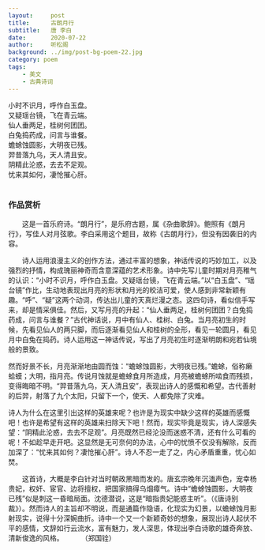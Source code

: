```yaml
---
layout:     post
title:      古朗月行
subtitle:   唐 李白
date:       2020-07-22
author:     听松阁
background: ../img/post-bg-poem-22.jpg
category: poem
tags:
    - 美文
    - 古典诗词
---
```


小时不识月，呼作白玉盘。<br>
又疑瑶台镜，飞在青云端。<br>
仙人垂两足，桂树何团团。<br>
白兔捣药成，问言与谁餐。<br>
蟾蜍蚀圆影，大明夜已残。<br>
羿昔落九乌，天人清且安。<br>
阴精此沦惑，去去不足观。<br>
忧来其如何，凄怆摧心肝。<br>
<br>

### 作品赏析
　　这是一首乐府诗。“朗月行”，是乐府古题，属《杂曲歌辞》。鲍照有《朗月行》，写佳人对月弦歌。李白采用这个题目，故称《古朗月行》，但没有因袭旧的内容。
  
  
　　诗人运用浪漫主义的创作方法，通过丰富的想象，神话传说的巧妙加工，以及强烈的抒情，构成瑰丽神奇而含意深蕴的艺术形象。诗中先写儿童时期对月亮稚气的认识：“小时不识月，呼作白玉盘。又疑瑶台镜，飞在青云端。”以“白玉盘”、“瑶台镜”作比，生动地表现出月亮的形状和月光的皎洁可爱，使人感到非常新颖有趣。“呼”、“疑”这两个动词，传达出儿童的天真烂漫之态。这四句诗，看似信手写来，却是情采俱佳。然后，又写月亮的升起：“仙人垂两足，桂树何团团？白兔捣药成，问言与谁餐？”古代神话说，月中有仙人、桂树、白兔。当月亮初生的时候，先看见仙人的两只脚，而后逐渐看见仙人和桂树的全形，看见一轮圆月，看见月中白兔在捣药。诗人运用这一神话传说，写出了月亮初生时逐渐明朗和宛若仙境般的景致。
  
  然而好景不长，月亮渐渐地由圆而蚀：“蟾蜍蚀圆影，大明夜已残。”蟾蜍，俗称癞蛤蟆；大明，指月亮。传说月蚀就是蟾蜍食月所造成，月亮被蟾蜍所啮食而残损，变得晦暗不明。“羿昔落九乌，天人清且安”，表现出诗人的感慨和希望。古代善射的后羿，射落了九个太阳，只留下一个，使天、人都免除了灾难。
  
  诗人为什么在这里引出这样的英雄来呢？也许是为现实中缺少这样的英雄而感慨吧！也许是希望有这样的英雄来扫除天下吧！然而，现实毕竟是现实，诗人深感失望：“阴精此沦惑，去去不足观”。月亮既然已经沦没而迷惑不清，还有什么可看的呢！不如趁早走开吧。这显然是无可奈何的办法，心中的忧愤不仅没有解除，反而加深了：“忧来其如何？凄怆摧心肝”。诗人不忍一走了之，内心矛盾重重，忧心如焚。
  
  
　　这首诗，大概是李白针对当时朝政黑暗而发的。唐玄宗晚年沉湎声色，宠幸杨贵妃，权奸、宦官、边将擅权，把国家搞得乌烟瘴气。诗中“蟾蜍蚀圆影，大明夜已残”似是刺这一昏暗局面。沈德潜说，这是“暗指贵妃能惑主听”。（《唐诗别裁》）。然而诗人的主旨却不明说，而是通篇作隐语，化现实为幻景，以蟾蜍蚀月影射现实，说得十分深婉曲折。诗中一个又一个新颖奇妙的想象，展现出诗人起伏不平的感情，文辞如行云流水，富有魅力，发人深思，体现出李白诗歌的雄奇奔放、清新俊逸的风格。
　　
（郑国铨）
